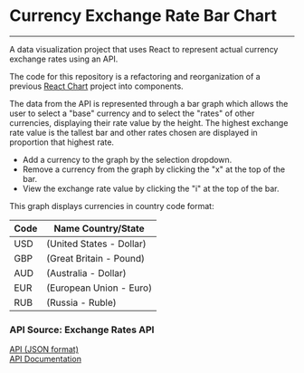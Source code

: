 
# Currency Exchange Rate Bar Chart
---

A data visualization project that uses React to represent actual currency exchange rates using an API.

The code for this repository is a refactoring and reorganization of a previous [React Chart](https://github.com/VeniVidiCodi/react-chart.git) project into components.

The data from the API is represented through a bar graph which allows the user to select a "base" currency and to select the "rates" of other currencies, displaying their rate value by the height. The highest exchange rate value is the tallest bar and other rates chosen are displayed in proportion that highest rate.

- Add a currency to the graph by the selection dropdown.
- Remove a currency from the graph by clicking the "x" at the top of the bar.
- View the exchange rate value by clicking the "i" at the top of the bar.


This graph displays currencies in country code format:
    
| Code | Name   Country/State     |  
| ------ | ----------------------- |  
| USD | (United States - Dollar)   | 
| GBP | (Great Britain - Pound)    | 
| AUD | (Australia - Dollar)       |
| EUR | (European Union - Euro)    | 
| RUB | (Russia - Ruble)           |

### API Source: Exchange Rates API

[API (JSON format)](https://exchangeratesapi.io/)  
[API Documentation](https://api.exchangeratesapi.io/latest)